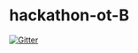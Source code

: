 # hackathon-ot-B

[![Gitter](https://badges.gitter.im/hackathon-ot-B/community.svg)](https://gitter.im/hackathon-ot-B/community?utm_source=badge&utm_medium=badge&utm_campaign=pr-badge&utm_content=badge)